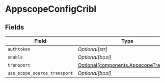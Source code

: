 # AppscopeConfigCribl


## Fields

| Field                                                                              | Type                                                                               | Required                                                                           | Description                                                                        |
| ---------------------------------------------------------------------------------- | ---------------------------------------------------------------------------------- | ---------------------------------------------------------------------------------- | ---------------------------------------------------------------------------------- |
| `authtoken`                                                                        | *Optional[str]*                                                                    | :heavy_minus_sign:                                                                 | N/A                                                                                |
| `enable`                                                                           | *Optional[bool]*                                                                   | :heavy_minus_sign:                                                                 | N/A                                                                                |
| `transport`                                                                        | [Optional[components.AppscopeTransport]](../../models/shared/appscopetransport.md) | :heavy_minus_sign:                                                                 | N/A                                                                                |
| `use_scope_source_transport`                                                       | *Optional[bool]*                                                                   | :heavy_minus_sign:                                                                 | N/A                                                                                |